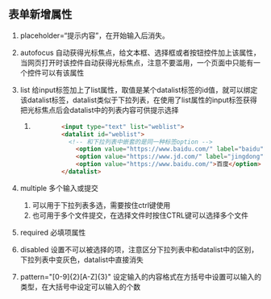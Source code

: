 ## 表单新增属性



1. placeholder=“提示内容”，在开始输入后消失。

2. autofocus  自动获得光标焦点，给文本框、选择框或者按钮控件加上该属性，当网页打开时该控件自动获得光标焦点，注意不要滥用，一个页面中只能有一个控件可以有该属性

3. list  给input标签加上了list属性，取值是某个datalist标签的id值，就可以绑定该datalist标签，datalist类似于下拉列表，在使用了list属性的input标签获得把光标焦点后会datalist中的列表内容可供提示选择

   1. ```html
              <input type="text" list="weblist">
              <datalist id="weblist">
                <!-- 和下拉列表中嵌套的是同一种标签option -->
                  <option value="https://www.baidu.com/" label="baidu"></option>
                  <option value="https://www.jd.com/" label="jingdong"></option>
                  <option value="https://www.baidu.com/">百度</option>
              </datalist>
      ```

4. multiple  多个输入或提交

   1. 可以用于下拉列表多选，需要按住ctrl键使用
   2. 也可用于多个文件提交，在选择文件时按住CTRL键可以选择多个文件

5. required   必填项属性

6. disabled   设置不可以被选择的项，注意区分下拉列表中和datalist中的区别，下拉列表中变灰色，datalist中直接消失

7. pattern="[0-9]{2}[A-Z]{3}"   设定输入的内容格式在方括号中设置可以输入的类型，在大括号中设定可以输入的个数